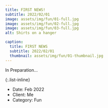 ```yaml
---
title: FIRST NEWS!
subtitle: 2022/02/01
image: assets/img/fun/01-full.jpg
image: assets/img/fun/02-full.jpg
image: assets/img/fun/03-full.jpg
alt: Shirts on a hanger

caption:
  title: FIRST NEWS
  subtitle: 2022/02/01
  thumbnail: assets/img/fun/01-thumbnail.jpg
---
```

In Preparation...

{:.list-inline}
- Date: Feb 2022
- Client: Me
- Category: Fun
